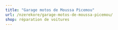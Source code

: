 ```yaml
---
title: "Garage motos de Moussa Picemou"
url: /nzerekore/garage-motos-de-moussa-picemou/
shop: réparation de voitures
---
```

